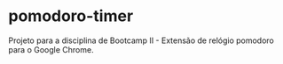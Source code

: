 # pomodoro-timer

Projeto para a disciplina de Bootcamp II - Extensão de relógio pomodoro para o Google Chrome.

